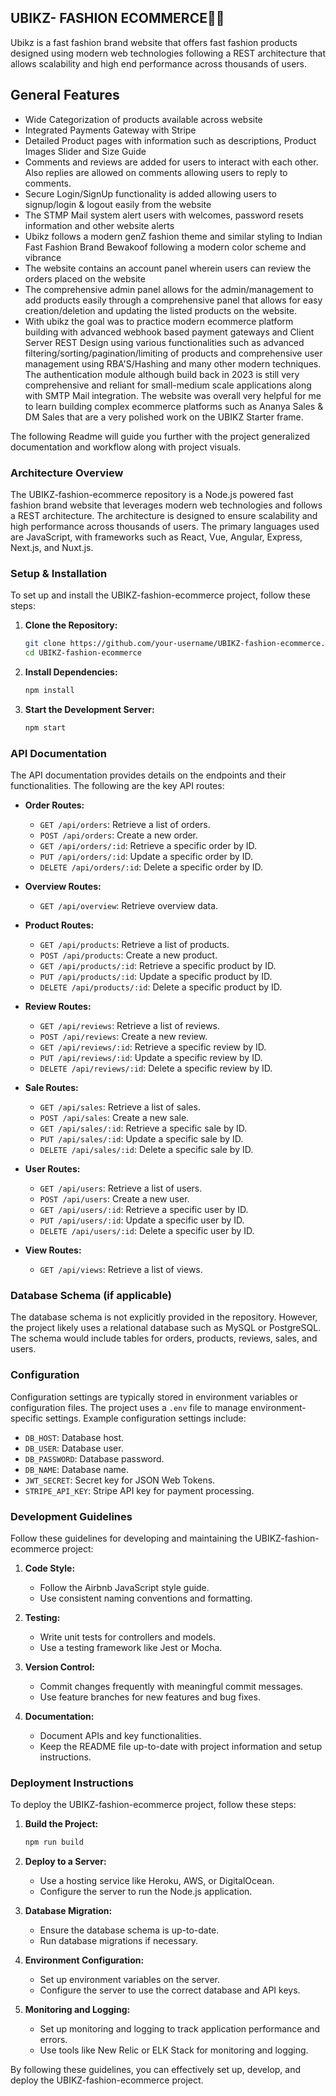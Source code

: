 ## UBIKZ- FASHION ECOMMERCE🐦‍🔥

Ubikz is a fast fashion brand website that offers fast fashion products designed using modern web technologies following a REST architecture that allows scalability and high end performance across thousands of users.

## General Features

- Wide Categorization of products available across website
- Integrated Payments Gateway with Stripe
- Detailed Product pages with information such as descriptions, Product Images Slider and Size Guide
- Comments and reviews are added for users to interact with each other. Also replies are allowed on comments allowing users to reply to comments.
- Secure Login/SignUp functionality is added allowing users to signup/login & logout easily from the website
- The STMP Mail system alert users with welcomes, password resets information and other website alerts
- Ubikz follows a modern genZ fashion theme and similar styling to Indian Fast Fashion Brand Bewakoof following a modern color scheme and vibrance
- The website contains an account panel wherein users can review the orders placed on the website
- The comprehensive admin panel allows for the admin/management to add products easily through a comprehensive panel that allows for easy creation/deletion and updating the listed products on the website.
- With ubikz the goal was to practice modern ecommerce platform building with advanced webhook based payment gateways and Client Server REST Design using various functionalities such as advanced filtering/sorting/pagination/limiting of products and comprehensive user management using RBA'S/Hashing and many other modern techniques. The authentication module although build back in 2023 is still very comprehensive and reliant for small-medium scale applications along with SMTP Mail integration. The website was overall very helpful for me to learn building complex ecommerce platforms such as Ananya Sales & DM Sales that are a very polished work on the UBIKZ Starter frame.

The following Readme will guide you further with the project generalized documentation and workflow along with project visuals.

### Architecture Overview
The UBIKZ-fashion-ecommerce repository is a Node.js powered fast fashion brand website that leverages modern web technologies and follows a REST architecture. The architecture is designed to ensure scalability and high performance across thousands of users. The primary languages used are JavaScript, with frameworks such as React, Vue, Angular, Express, Next.js, and Nuxt.js.

### Setup & Installation
To set up and install the UBIKZ-fashion-ecommerce project, follow these steps:

1. **Clone the Repository:**
   ```bash
   git clone https://github.com/your-username/UBIKZ-fashion-ecommerce.git
   cd UBIKZ-fashion-ecommerce
   ```

2. **Install Dependencies:**
   ```bash
   npm install
   ```

3. **Start the Development Server:**
   ```bash
   npm start
   ```

### API Documentation
The API documentation provides details on the endpoints and their functionalities. The following are the key API routes:

- **Order Routes:**
  - `GET /api/orders`: Retrieve a list of orders.
  - `POST /api/orders`: Create a new order.
  - `GET /api/orders/:id`: Retrieve a specific order by ID.
  - `PUT /api/orders/:id`: Update a specific order by ID.
  - `DELETE /api/orders/:id`: Delete a specific order by ID.

- **Overview Routes:**
  - `GET /api/overview`: Retrieve overview data.

- **Product Routes:**
  - `GET /api/products`: Retrieve a list of products.
  - `POST /api/products`: Create a new product.
  - `GET /api/products/:id`: Retrieve a specific product by ID.
  - `PUT /api/products/:id`: Update a specific product by ID.
  - `DELETE /api/products/:id`: Delete a specific product by ID.

- **Review Routes:**
  - `GET /api/reviews`: Retrieve a list of reviews.
  - `POST /api/reviews`: Create a new review.
  - `GET /api/reviews/:id`: Retrieve a specific review by ID.
  - `PUT /api/reviews/:id`: Update a specific review by ID.
  - `DELETE /api/reviews/:id`: Delete a specific review by ID.

- **Sale Routes:**
  - `GET /api/sales`: Retrieve a list of sales.
  - `POST /api/sales`: Create a new sale.
  - `GET /api/sales/:id`: Retrieve a specific sale by ID.
  - `PUT /api/sales/:id`: Update a specific sale by ID.
  - `DELETE /api/sales/:id`: Delete a specific sale by ID.

- **User Routes:**
  - `GET /api/users`: Retrieve a list of users.
  - `POST /api/users`: Create a new user.
  - `GET /api/users/:id`: Retrieve a specific user by ID.
  - `PUT /api/users/:id`: Update a specific user by ID.
  - `DELETE /api/users/:id`: Delete a specific user by ID.

- **View Routes:**
  - `GET /api/views`: Retrieve a list of views.

### Database Schema (if applicable)
The database schema is not explicitly provided in the repository. However, the project likely uses a relational database such as MySQL or PostgreSQL. The schema would include tables for orders, products, reviews, sales, and users.

### Configuration
Configuration settings are typically stored in environment variables or configuration files. The project uses a `.env` file to manage environment-specific settings. Example configuration settings include:

- `DB_HOST`: Database host.
- `DB_USER`: Database user.
- `DB_PASSWORD`: Database password.
- `DB_NAME`: Database name.
- `JWT_SECRET`: Secret key for JSON Web Tokens.
- `STRIPE_API_KEY`: Stripe API key for payment processing.

### Development Guidelines
Follow these guidelines for developing and maintaining the UBIKZ-fashion-ecommerce project:

1. **Code Style:**
   - Follow the Airbnb JavaScript style guide.
   - Use consistent naming conventions and formatting.

2. **Testing:**
   - Write unit tests for controllers and models.
   - Use a testing framework like Jest or Mocha.

3. **Version Control:**
   - Commit changes frequently with meaningful commit messages.
   - Use feature branches for new features and bug fixes.

4. **Documentation:**
   - Document APIs and key functionalities.
   - Keep the README file up-to-date with project information and setup instructions.

### Deployment Instructions
To deploy the UBIKZ-fashion-ecommerce project, follow these steps:

1. **Build the Project:**
   ```bash
   npm run build
   ```

2. **Deploy to a Server:**
   - Use a hosting service like Heroku, AWS, or DigitalOcean.
   - Configure the server to run the Node.js application.

3. **Database Migration:**
   - Ensure the database schema is up-to-date.
   - Run database migrations if necessary.

4. **Environment Configuration:**
   - Set up environment variables on the server.
   - Configure the server to use the correct database and API keys.

5. **Monitoring and Logging:**
   - Set up monitoring and logging to track application performance and errors.
   - Use tools like New Relic or ELK Stack for monitoring and logging.

By following these guidelines, you can effectively set up, develop, and deploy the UBIKZ-fashion-ecommerce project.
